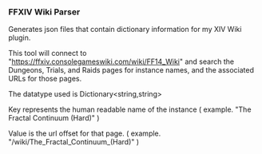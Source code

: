 ### FFXIV Wiki Parser

Generates json files that contain dictionary information for my XIV Wiki plugin.

This tool will connect to "https://ffxiv.consolegameswiki.com/wiki/FF14_Wiki" and search the Dungeons, Trials, and Raids pages for instance names, and the associated URLs for those pages.

The datatype used is Dictionary<string,string>

Key represents the human readable name of the instance ( example. "The Fractal Continuum (Hard)" )

Value is the url offset for that page. ( example. "/wiki/The_Fractal_Continuum_(Hard)" )
